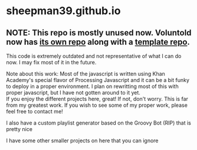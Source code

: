 # sheepman39.github.io
## NOTE: This repo is mostly unused now.  Voluntold now has [its own repo](https://github.com/sheepman39/voluntold) along with a [template repo](https://github.com/sheepman39/voluntold).  
This code is extremely outdated and not representative of what I can do now.  I may fix most of it in the future.  

Note about this work: Most of the javascript is written using Khan Academy's special flavor of Processing Javascript and it can be a bit funky to deploy in a proper environment.  I plan on rewritting most of this with proper javascript, but I have not gotten around to it yet.  
If you enjoy the different projects here, great! If not, don't worry.  This is far from my greatest work.  If you wish to see some of my proper work, please feel free to contact me!

I also have a custom playlist generator based on the Groovy Bot (RIP) that is pretty nice

I have some other smaller projects on here that you can ignore
